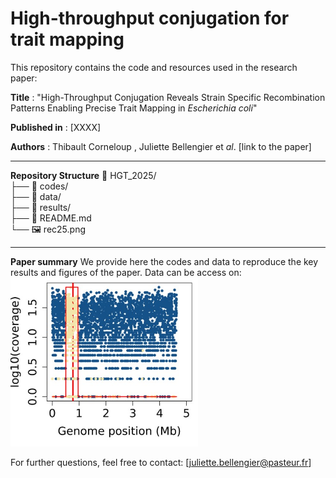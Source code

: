 # High-throughput conjugation for trait mapping

This repository contains the code and resources used in the research paper:

**Title** : "High-Throughput Conjugation Reveals Strain Specific Recombination Patterns Enabling Precise Trait Mapping in *Escherichia coli*"

**Published in** : [XXXX]

**Authors** : Thibault Corneloup , Juliette Bellengier et *al*. [link to the paper]  

___

**Repository Structure**
📂 HGT_2025/  
├── 📂 codes/  
├── 📂 data/  
├── 📂 results/  
├── 📄 README.md  
└── 🖼️ rec25.png  
___

**Paper summary**
We provide here the codes and data to reproduce the key results and figures of the paper.
Data can be access on: 
<img src="rec25.jpg" alt="figure" width="300" />


For further questions, feel free to contact: [juliette.bellengier@pasteur.fr]

